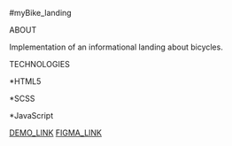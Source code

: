 #myBike_landing

ABOUT

Implementation of an informational landing about bicycles.

TECHNOLOGIES

*HTML5

*SCSS

*JavaScript


[DEMO_LINK](https://VitmixG.github.io/layout_miami/)
[FIGMA_LINK](https://www.figma.com/file/Ic3SlZjkATYaS7uTifZAIk/BIKE?node-id=0%3A1)
